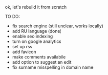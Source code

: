 ok, let's rebuild it from scratch

TO DO:
 - fix search engine (still unclear, works locally)
 - add RU language (done)
 - enable seo indexing
 - turn on google analytics
 - set up rss
 - add favicon
 - make comments availabile
 - add option to suggest an edit
 - fix surname misspelling in domain name